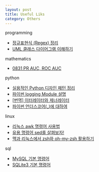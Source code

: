 ```yaml
---
layout: post
title: Useful Liks
category: Others
---
```


programming
- [정규표현식 (Regex) 정리](https://hamait.tistory.com/342)
- [UML 클래스 다이어그램 이해하기](https://morm.tistory.com/88)

mathematics
- [0831 PR AUC, ROC AUC](http://samediff.kr/wiki/index.php/0831_PR_AUC,_ROC_AUC)

<!--description-->

python
- [실용적인 Python 디자인 패턴 정리](https://velog.io/@jahoy/%EC%8B%A4%EC%9A%A9%EC%A0%81%EC%9D%B8-Python-%EB%94%94%EC%9E%90%EC%9D%B8-%ED%8C%A8%ED%84%B4-%EC%A0%95%EB%A6%AC)
- [파이썬 logging Module 설명](https://greeksharifa.github.io/%ED%8C%8C%EC%9D%B4%EC%8D%AC/2019/12/13/logging/)
- [[번역] 이터레이터와 제너레이터](https://mingrammer.com/translation-iterators-vs-generators/)
- [파이썬 언더스코어(_)에 대하여](https://mingrammer.com/underscore-in-python/)

linux
- [리눅스 awk 명령어 사용법](https://recipes4dev.tistory.com/171)
- [유용 명령어 sed를 살펴보자!](https://jhnyang.tistory.com/287)
- [맥과 리눅스에서 zsh와 oh-my-zsh 활용하기](https://tutorialpost.apptilus.com/code/posts/tools/using-zsh-oh-my-zsh/)

sql
- [MySQL 기본 명령어](http://leechoong.com/posts/2018/mysql_basic/)
- [SQLite3 기본 명령어](https://smarton.tistory.com/entry/SQLite3-%EA%B8%B0%EB%B3%B8-%EB%AA%85%EB%A0%B9%EC%96%B4)


